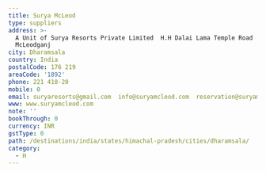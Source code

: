 ```yaml
---
title: Surya McLeod
type: suppliers
address: >-
  A Unit of Surya Resorts Private Limited  H.H Dalai Lama Temple Road 
  McLeodganj
city: Dharamsala
country: India
postalCode: 176 219
areaCode: '1892'
phone: 221 418-20
mobile: 0
email: suryaresorts@gmail.com  info@suryamcleod.com  reservation@suryamcleod.com
www: www.suryamcleod.com
note: ''
bookThrough: 0
currency: INR
gstType: 0
path: /destinations/india/states/himachal-pradesh/cities/dharamsala/
category:
  - H
---
```


